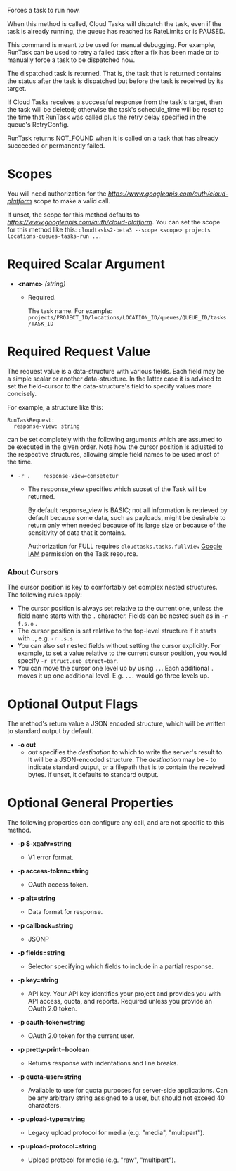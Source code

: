 Forces a task to run now.

When this method is called, Cloud Tasks will dispatch the task, even if
the task is already running, the queue has reached its RateLimits or
is PAUSED.

This command is meant to be used for manual debugging. For
example, RunTask can be used to retry a failed
task after a fix has been made or to manually force a task to be
dispatched now.

The dispatched task is returned. That is, the task that is returned
contains the status after the task is dispatched but
before the task is received by its target.

If Cloud Tasks receives a successful response from the task&#39;s
target, then the task will be deleted; otherwise the task&#39;s
schedule_time will be reset to the time that
RunTask was called plus the retry delay specified
in the queue&#39;s RetryConfig.

RunTask returns
NOT_FOUND when it is called on a
task that has already succeeded or permanently failed.
# Scopes

You will need authorization for the *https://www.googleapis.com/auth/cloud-platform* scope to make a valid call.

If unset, the scope for this method defaults to *https://www.googleapis.com/auth/cloud-platform*.
You can set the scope for this method like this: `cloudtasks2-beta3 --scope <scope> projects locations-queues-tasks-run ...`
# Required Scalar Argument
* **&lt;name&gt;** *(string)*
    - Required.
        
        The task name. For example:
        `projects/PROJECT_ID/locations/LOCATION_ID/queues/QUEUE_ID/tasks/TASK_ID`
# Required Request Value

The request value is a data-structure with various fields. Each field may be a simple scalar or another data-structure.
In the latter case it is advised to set the field-cursor to the data-structure's field to specify values more concisely.

For example, a structure like this:
```
RunTaskRequest:
  response-view: string

```

can be set completely with the following arguments which are assumed to be executed in the given order. Note how the cursor position is adjusted to the respective structures, allowing simple field names to be used most of the time.

* `-r .    response-view=consetetur`
    - The response_view specifies which subset of the Task will be
        returned.
        
        By default response_view is BASIC; not all
        information is retrieved by default because some data, such as
        payloads, might be desirable to return only when needed because
        of its large size or because of the sensitivity of data that it
        contains.
        
        Authorization for FULL requires
        `cloudtasks.tasks.fullView` [Google IAM](https://cloud.google.com/iam/)
        permission on the Task resource.


### About Cursors

The cursor position is key to comfortably set complex nested structures. The following rules apply:

* The cursor position is always set relative to the current one, unless the field name starts with the `.` character. Fields can be nested such as in `-r f.s.o` .
* The cursor position is set relative to the top-level structure if it starts with `.`, e.g. `-r .s.s`
* You can also set nested fields without setting the cursor explicitly. For example, to set a value relative to the current cursor position, you would specify `-r struct.sub_struct=bar`.
* You can move the cursor one level up by using `..`. Each additional `.` moves it up one additional level. E.g. `...` would go three levels up.


# Optional Output Flags

The method's return value a JSON encoded structure, which will be written to standard output by default.

* **-o out**
    - *out* specifies the *destination* to which to write the server's result to.
      It will be a JSON-encoded structure.
      The *destination* may be `-` to indicate standard output, or a filepath that is to contain the received bytes.
      If unset, it defaults to standard output.
# Optional General Properties

The following properties can configure any call, and are not specific to this method.

* **-p $-xgafv=string**
    - V1 error format.

* **-p access-token=string**
    - OAuth access token.

* **-p alt=string**
    - Data format for response.

* **-p callback=string**
    - JSONP

* **-p fields=string**
    - Selector specifying which fields to include in a partial response.

* **-p key=string**
    - API key. Your API key identifies your project and provides you with API access, quota, and reports. Required unless you provide an OAuth 2.0 token.

* **-p oauth-token=string**
    - OAuth 2.0 token for the current user.

* **-p pretty-print=boolean**
    - Returns response with indentations and line breaks.

* **-p quota-user=string**
    - Available to use for quota purposes for server-side applications. Can be any arbitrary string assigned to a user, but should not exceed 40 characters.

* **-p upload-type=string**
    - Legacy upload protocol for media (e.g. &#34;media&#34;, &#34;multipart&#34;).

* **-p upload-protocol=string**
    - Upload protocol for media (e.g. &#34;raw&#34;, &#34;multipart&#34;).
